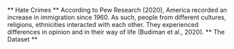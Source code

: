 ** Hate Crimes ** 
According to Pew Research (2020), America recorded an increase in immigration since 1960. 
As such, people from different cultures, religions, ethnicities interacted with each other.
They experienced differences in opinion and in their way of life (Budiman et al., 2020). 
** The Dataset **
